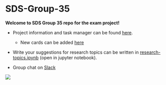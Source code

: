 # SDS-Group-35

**Welcome to SDS Group 35 repo for the exam project!** 

* Project information and task manager can be found [here](https://github.com/MatPiq/SDS-Group-35/projects).
  * New cards can be added [here](https://github.com/MatPiq/SDS-Group-35/projects/1#column-6188445)

* Write your suggestions for research topics can be written in [research-topics.ipynb](https://github.com/MatPiq/SDS-Group-35/blob/master/research-topics.ipynb) (open in jupyter notebook).

* Group chat on [Slack](https://sdsgroup35.slack.com)




![](https://databigandsmalldotcom.files.wordpress.com/2015/02/bigdata.jpg)
